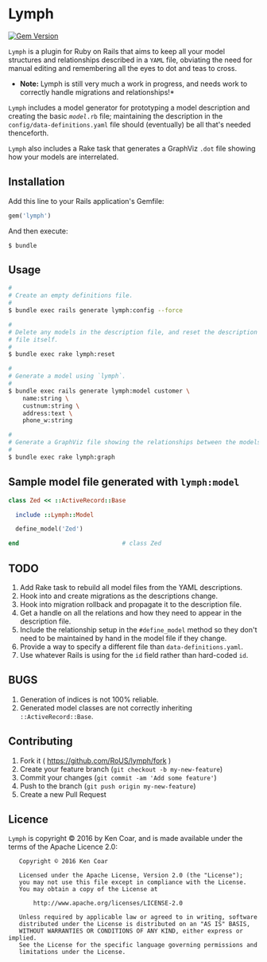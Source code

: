 # Lymph

[![Gem Version](https://badge.fury.io/rb/lymph.svg)](http://badge.fury.io/rb/lymph)

`Lymph` is a plugin for Ruby on Rails that aims to keep all your
model structures and relationships described in a `YAML` file,
obviating the need for manual editing and remembering all the
eyes to dot and teas to cross.

* **Note:** Lymph is still very much a work in progress, and needs work
to correctly handle migrations and relationships!*

`Lymph` includes a model generator for prototyping a model description
and creating the basic *`model`*`.rb` file; maintaining the description
in the `config/data-definitions.yaml` file should (eventually) be all
that's needed thenceforth.

`Lymph` also includes a Rake task that generates a GraphViz `.dot` file
showing how your models are interrelated.

## Installation

Add this line to your Rails application's Gemfile:

```ruby
gem('lymph')
```

And then execute:

    $ bundle

## Usage

```bash
#
# Create an empty definitions file.
#
$ bundle exec rails generate lymph:config --force

#
# Delete any models in the description file, and reset the description
# file itself.
#
$ bundle exec rake lymph:reset

#
# Generate a model using `lymph`.
#
$ bundle exec rails generate lymph:model customer \
    name:string \
    custnum:string \
    address:text \
    phone_w:string

#
# Generate a GraphViz file showing the relationships between the models.
#
$ bundle exec rake lymph:graph
```

## Sample model file generated with `lymph:model`

```ruby
class Zed << ::ActiveRecord::Base

  include ::Lymph::Model

  define_model('Zed')

end                             # class Zed
```

## TODO

1. Add Rake task to rebuild all model files from the YAML descriptions.
1. Hook into and create migrations as the descriptions change.
1. Hook into migration rollback and propagate it to the description file.
1. Get a handle on all the relations and how they need to appear in the description file.
1. Include the relationship setup in the `#define_model` method so they
   don't need to be maintained by hand in the model file if they change.
1. Provide a way to specify a different file than `data-definitions.yaml`.
1. Use whatever Rails is using for the `id` field rather than hard-coded `id`.

## BUGS

1. Generation of indices is not 100% reliable.
1. Generated model classes are not correctly inheriting `::ActiveRecord::Base`.

## Contributing

1. Fork it ( https://github.com/RoUS/lymph/fork )
2. Create your feature branch (`git checkout -b my-new-feature`)
3. Commit your changes (`git commit -am 'Add some feature'`)
4. Push to the branch (`git push origin my-new-feature`)
5. Create a new Pull Request

## Licence

`Lymph` is copyright © 2016 by Ken Coar, and is made available
under the terms of the Apache Licence 2.0:

```
   Copyright © 2016 Ken Coar

   Licensed under the Apache License, Version 2.0 (the "License");
   you may not use this file except in compliance with the License.
   You may obtain a copy of the License at

       http://www.apache.org/licenses/LICENSE-2.0

   Unless required by applicable law or agreed to in writing, software
   distributed under the License is distributed on an "AS IS" BASIS,
   WITHOUT WARRANTIES OR CONDITIONS OF ANY KIND, either express or implied.
   See the License for the specific language governing permissions and
   limitations under the License.
```
